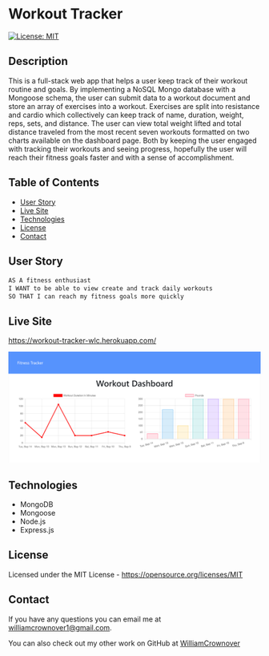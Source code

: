 # Workout Tracker

[![License: MIT](https://img.shields.io/badge/License-MIT-yellow.svg)](https://opensource.org/licenses/MIT)

## Description

This is a full-stack web app that helps a user keep track of their workout routine and goals. By implementing a NoSQL Mongo database with a Mongoose schema, the user can submit data to a workout document and store an array of exercises into a workout. Exercises are split into resistance and cardio which collectively can keep track of name, duration, weight, reps, sets, and distance. The user can view total weight lifted and total distance traveled from the most recent seven workouts formatted on two charts available on the dashboard page. Both by keeping the user engaged with tracking their workouts and seeing progress, hopefully the user will reach their fitness goals faster and with a sense of accomplishment.

## Table of Contents

- [User Story](#user-story)
- [Live Site](#live-site)
- [Technologies](#technologies)
- [License](#license)
- [Contact](#contact)

## User Story

```
AS A fitness enthusiast 
I WANT to be able to view create and track daily workouts
SO THAT I can reach my fitness goals more quickly
```

## Live Site

https://workout-tracker-wlc.herokuapp.com/

<img src="./assets/screenshot.jpg" width="1200" alt="Workout tracker dashboard"/>

## Technologies

- MongoDB
- Mongoose 
- Node.js
- Express.js

## License

Licensed under the MIT License - https://opensource.org/licenses/MIT

## Contact

If you have any questions you can email me at williamcrownover1@gmail.com.

You can also check out my other work on GitHub at [WilliamCrownover](https://github.com/WilliamCrownover)